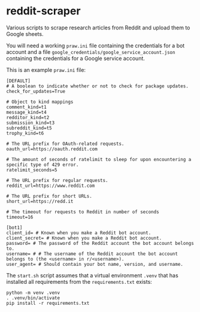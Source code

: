 # reddit-scraper
Various scripts to scrape research articles from Reddit and upload them to Google sheets.

You will need a working `praw.ini` file containing the credentials for a bot account and a file `google_credentials/google_service_account.json` containing the credentials for a Google service account.

This is an example `praw.ini` file:
```
[DEFAULT]
# A boolean to indicate whether or not to check for package updates.
check_for_updates=True

# Object to kind mappings
comment_kind=t1
message_kind=t4
redditor_kind=t2
submission_kind=t3
subreddit_kind=t5
trophy_kind=t6

# The URL prefix for OAuth-related requests.
oauth_url=https://oauth.reddit.com

# The amount of seconds of ratelimit to sleep for upon encountering a specific type of 429 error.
ratelimit_seconds=5

# The URL prefix for regular requests.
reddit_url=https://www.reddit.com

# The URL prefix for short URLs.
short_url=https://redd.it

# The timeout for requests to Reddit in number of seconds
timeout=16

[bot1]
client_id= # Known when you make a Reddit bot account.
client_secret= # Known when you make a Reddit bot account.
password= # The password of the Reddit account the bot account belongs to.
username= # # The username of the Reddit account the bot account belongs to (the <username> in r/<username>).
user_agent= # Should contain your bot name, version, and username.
```

The `start.sh` script assumes that a virtual environment `.venv` that has installed all requirements from the `requirements.txt` exists:
```commandline
python -m venv .venv
. .venv/bin/activate
pip install -r requirements.txt
```

